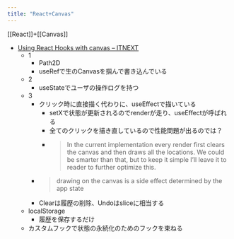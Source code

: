 ```yaml
---
title: "React+Canvas"
---
```


[[React]]+[[Canvas]]
- [Using React Hooks with canvas – ITNEXT](https://itnext.io/using-react-hooks-with-canvas-f188d6e416c0)
    - 1
        - Path2D
        - useRefで生のCanvasを掴んで書き込んでいる
    - 2
        - useStateでユーザの操作ログを持つ
    - 3
        - クリック時に直接描く代わりに、useEffectで描いている
            - setXで状態が更新されるのでrenderが走り、useEffectが呼ばれる
            - 全てのクリックを描き直しているので性能問題が出るのでは？
            - > In the current implementation every render first clears the canvas and then draws all the locations. We could be smarter than that, but to keep it simple I’ll leave it to reader to further optimize this.
        - > drawing on the canvas is a side effect determined by the app state
        - Clearは履歴の削除、Undoはsliceに相当する
    - localStorage
        - 履歴を保存するだけ
    - カスタムフックで状態の永続化のためのフックを束ねる

